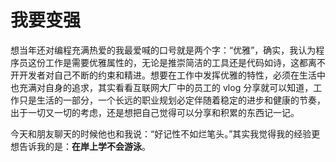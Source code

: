 # 我要变强
想当年还对编程充满热爱的我最爱喊的口号就是两个字：“优雅”，确实，我认为程序员这份工作是需要优雅属性的，无论是推崇简洁的工具还是代码如诗，这都离不开开发者对自己不断的约束和精进。想要在工作中发挥优雅的特性，必须在生活中也充满对自身的追求，其实看看互联网大厂中的员工的 vlog 分享就可以知道，工作只是生活的一部分，一个长远的职业规划必定伴随着稳定的进步和健康的节奏，出于一切又一切的考虑，还是想把自己觉得可以分享和积累的东西记一记。

今天和朋友聊天的时候他也和我说：“好记性不如烂笔头。”其实我觉得我的经验更想告诉我的是：**在岸上学不会游泳**。